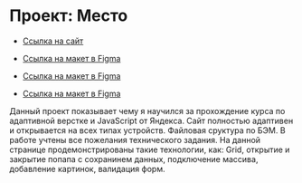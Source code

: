 # Проект: Место

- [Ссылка на сайт](https://alex-garshin.github.io/mesto/)

- [Ссылка на макет в Figma](https://www.figma.com/file/2cn9N9jSkmxD84oJik7xL7/JavaScript.-Sprint-4?node-id=0%3A1)

- [Ссылка на макет в Figma](https://www.figma.com/file/bjyvbKKJN2naO0ucURl2Z0/JavaScript.-Sprint-5?node-id=0%3A1&t=Njs9xcv40oQR5tUt-0)

- [Ссылка на макет в Figma](https://www.figma.com/file/kRVLKwYG3d1HGLvh7JFWRT/JavaScript.-Sprint-6?node-id=0%3A1&t=eRVtJjVtzdOzzHDp-0)

Данный проект показывает чему я научился за прохождение курса по адаптивной верстке и JavaScript от Яндекса.
Сайт полностью адаптивен и открывается на всех типах устройств.
Файловая сруктура по БЭМ.
В работе учтены все пожелания технического задания.
На данной странице продемонстрированы такие технологии, как: Grid, открытие и закрытие попапа с сохранинем данных, подключение массива, добавление картинок, валидация форм.
